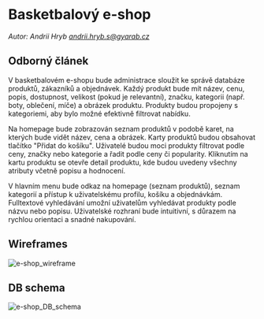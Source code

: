 # Basketbalový e-shop

*Autor: Andrii Hryb <andrii.hryb.s@gyarab.cz>*

## Odborný článek

V basketbalovém e-shopu bude administrace sloužit ke správě databáze produktů, zákazníků a objednávek. Každý produkt bude mít název, cenu, popis, dostupnost, velikost (pokud je relevantní), značku, kategorii (např. boty, oblečení, míče) a obrázek produktu. Produkty budou propojeny s kategoriemi, aby bylo možné efektivně filtrovat nabídku.

Na homepage bude zobrazován seznam produktů v podobě karet, na kterých bude vidět název, cena a obrázek. Karty produktů budou obsahovat tlačítko "Přidat do košíku". Uživatelé budou moci produkty filtrovat podle ceny, značky nebo kategorie a řadit podle ceny či popularity. Kliknutím na kartu produktu se otevře detail produktu, kde budou uvedeny všechny atributy včetně popisu a hodnocení.

V hlavním menu bude odkaz na homepage (seznam produktů), seznam kategorií a přístup k uživatelskému profilu, košíku a objednávkám. Fulltextové vyhledávání umožní uživatelům vyhledávat produkty podle názvu nebo popisu. Uživatelské rozhraní bude intuitivní, s důrazem na rychlou orientaci a snadné nakupování.

## Wireframes

![e-shop_wireframe](./e-shop_wireframe.jpg)

## DB schema

![e-shop_DB_schema](./e-shop_DB_schema.jpg)
